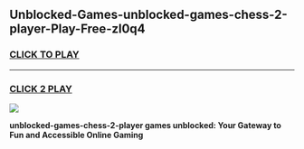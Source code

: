 
## Unblocked-Games-unblocked-games-chess-2-player-Play-Free-zl0q4
<h3>
<a href="https://premium76.site?title=unblocked-games-chess-2-player&ref=21A">CLICK TO PLAY</a></h3>
<hr>

<h3>
<a href="https://premium76.site?title=unblocked-games-chess-2-player&ref=21A">CLICK 2 PLAY</a>
  
</h3>

<a href="https://premium76.site?title=unblocked-games-chess-2-player&ref=21A"><img src="https://clearcache.store/games.png"></a>


**unblocked-games-chess-2-player games unblocked: Your Gateway to Fun and Accessible Online Gaming**
